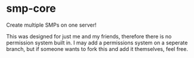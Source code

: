 # smp-core
Create multiple SMPs on one server!

This was designed for just me and my friends, therefore there is no permission system built in. I may add a permissions system on a seperate branch, but if someone wants to fork this and add it themselves, feel free.
